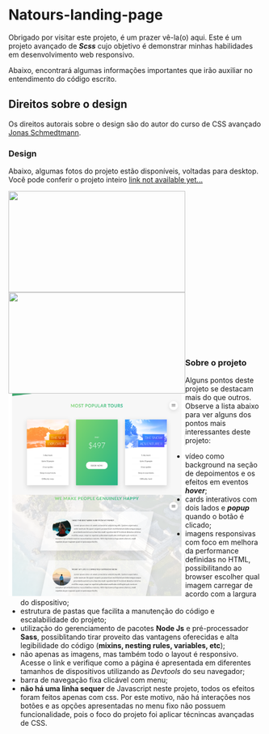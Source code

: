 # Natours-landing-page

Obrigado por visitar este projeto, é um prazer vê-la(o) aqui. Este é um projeto avançado de ***Scss*** cujo objetivo é demonstrar minhas habilidades em desenvolvimento web responsivo.

Abaixo, encontrará algumas informações importantes que irão auxiliar no entendimento do código escrito.

## Direitos sobre o design

Os direitos autorais sobre o design são do autor do curso de CSS avançado [Jonas Schmedtmann](https://www.udemy.com/user/jonasschmedtmann/).

### Design

Abaixo, algumas fotos do projeto estão disponíveis, voltadas para desktop. Você pode conferir o projeto inteiro [link not available yet...]()

<img src="https://raw.githubusercontent.com/tsirianni/random-images/main/Natour/Natour%20header%20-%20desktop.png" height="200" width="350" align="left">
<img src="https://raw.githubusercontent.com/tsirianni/random-images/main/Natour/Natour%20about%20-%20desktop.png" height="200" width="350" align="left">
<img src="https://raw.githubusercontent.com/tsirianni/random-images/main/Natour/Natour%20cards%20-%20desktop.png" height="200" width="350" align="left">
<img src="https://raw.githubusercontent.com/tsirianni/random-images/main/Natour/Natour%20reviews%20-%20desktop.png" height="200" width="350" align="left">
</br></br></br></br></br></br></br></br></br></br></br></br></br></br></br></br></br></br>

### Sobre o projeto
Alguns pontos deste projeto se destacam mais do que outros. Observe a lista abaixo para ver alguns dos pontos mais interessantes deste projeto:

* vídeo como background na seção de depoimentos e os efeitos em eventos ***hover***;
* cards interativos com dois lados e ***popup*** quando o botão é clicado;
* imagens responsivas com foco em melhora da performance definidas no HTML, possibilitando ao browser escolher qual imagem carregar de acordo com a largura do dispositivo;
* estrutura de pastas que facilita a manutenção do código e escalabilidade do projeto;
* utilização do gerenciamento de pacotes **Node Js** e pré-processador **Sass**, possiblitando tirar proveito das vantagens oferecidas e alta legibilidade do código (**mixins, nesting rules, variables, etc**);
* não apenas as imagens, mas também todo o layout é responsivo. Acesse o link e verifique como a página é apresentada em diferentes tamanhos de dispositivos utilizando as *Devtools* do seu navegador;
* barra de navegação fixa clicável com menu;
* **não há uma linha sequer** de Javascript neste projeto, todos os efeitos foram feitos apenas com css. Por este motivo, não há interações nos botões e as opções apresentadas no menu fixo não possuem funcionalidade, pois o foco do projeto foi aplicar técnincas avançadas de CSS.